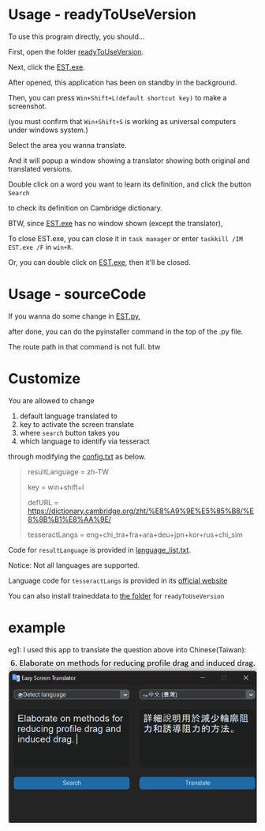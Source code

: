 # Usage - readyToUseVersion
To use this program directly, you should...

First, open the folder [readyToUseVersion](readyToUseVersion).

Next, click the [EST.exe](readyToUseVersion/EST.exe). 

After opened, this application has been on standby in the background.

Then, you can press `Win+Shift+L(default shortcut key)` to make a screenshot.

(you must confirm that `Win+Shift+S` is working as universal computers under windows system.)

Select the area you wanna translate. 

And it will popup a window showing a translator showing both original and translated versions.

Double click on a word you want to learn its definition, and click the button `Search`

to check its definition on Cambridge dictionary.

BTW, since [EST.exe](readyToUseVersion/EST.exe) has no window shown (except the translator), 

To close EST.exe, you can close it in `task manager` or enter `taskkill /IM EST.exe /F` in `win+R`.

Or, you can double click on [EST.exe](readyToUseVersion/EST.exe), then it'll be closed.

# Usage - sourceCode
If you wanna do some change in [EST.py](sourceCode/EST.py),

after done, you can do the pyinstaller command in the top of the .py file.

The route path in that command is not full. btw

# Customize
You are allowed to change

1. default language translated to
2. key to activate the screen translate
3. where `search` button takes you
4. which language to identify via tesseract

through modifying the [config.txt](readyToUseVersion/config.txt) as below.

> resultLanguage = zh-TW
> 
> key = win+shift+l
> 
> defURL = https://dictionary.cambridge.org/zht/%E8%A9%9E%E5%85%B8/%E8%8B%B1%E8%AA%9E/<word>
> 
> tesseractLangs = eng+chi_tra+fra+ara+deu+jpn+kor+rus+chi_sim

Code for `resultLanguage` is provided in [language_list.txt](readyToUseVersion/language_list.txt).

Notice: Not all languages are supported.

Language code for `tesseractLangs` is provided in its [official website](https://tesseract-ocr.github.io/tessdoc/Data-Files.html#:~:text=Data%20Files%20for%20Version%204.00%20(November%2029%2C%202016))

You can also install traineddata to [the folder](readyToUseVersion/_internal/Tesseract-OCR/tessdata) for `readyToUseVersion`

# example
eg1: I used this app to translate the question above into Chinese(Taiwan):
![Image](https://github.com/BigBlueW/Easy-Screen-Translator/blob/main/%E8%9E%A2%E5%B9%95%E6%93%B7%E5%8F%96%E7%95%AB%E9%9D%A2%202024-10-24%20190704.png)
